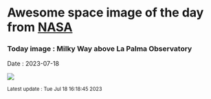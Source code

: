 
# Awesome space image of the day from [NASA](https://api.nasa.gov/)

### Today image : Milky Way above La Palma Observatory
Date : 2023-07-18

![](https://apod.nasa.gov/apod/image/2307/MwLaPalma_Rosadzinski_960.jpg)

<small>Latest update : Tue Jul 18 16:18:45 2023</small>
        